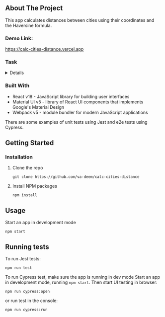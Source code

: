 ## About The Project
This app calculates distances between cities using their coordinates and the Haversine formula.

### Demo Link:
https://calc-cities-distance.vercel.app

### Task
<details>
The app should consist of two pages: the search form (home page) and the search results.

On the home page there should be a search form. The form should consist of the following fields:
1.    City of origin. Required to fill. A searchable dropdown (combobox) with a list of cities. The list of cities should be requested and searched asynchronously with the loading indication.

2.    Intermediate cities. Same as City of origin. There should be a way to add/remove multiple intermediate cities. No intermediate cities should be shown when the page is first loaded. If an intermediate city is added it has to be filled.

3.    City of destination. Required to fill. Same as City of origin.

4.    Date of the trip. Required to fill. Should be a date in the future.

5.    Number of passengers. Required to fill. Should be a number greater than 0.

The form should be validated. If some field has an invalid value the error should be shown around the problematic field and the submit button should be disabled. The submit button when clicked should navigate to the search results page.

The home page should allow deep-linking: initial values for all fields of the form can be provided in the URL. In that case the form should be pre-filled with the data from the URL parameters.

On the search results page all the fields filled on the home page should be displayed. The distance of the route (in kilometers) should be calculated and displayed: between subsequent cities of the route and the total distance. The distance calculation should be performed asynchronously with loading indication and error handling.

The search results page should take all parameters from the URL, meaning that the link to a particular search result can be shared with others.

Technical Requirements

The application should be implemented as a SPA (single page application) using React. Usage of libraries to speed up the development and app quality is very welcome, as well as usage of a design system of your choice to provide the best user experience possible in the shortest time frame. Usage of a typing system (TypeScript) is a big plus.

To implement a cities' database hardcode the list of cities and simulate the delay of requesting the cities. 
The example of the hardcoded list:
```
[
   ['Paris', 48.856614, 2.352222],
   ['Marseille', 43.296482, 5.369780],
   ...
]
```
When a user attempts to find cities using the phrase “fail” (case-insensitive) the mocked API should fail to return results to demonstrate the error handling abilities of the UI.

To implement the distance calculation use Haversine distance formula and simulate the delay of the calculation. When “Dijon” city is involved the distance calculation should fail to demonstrate the error handling abilities of the UI.
</details>

### Built With
- React v18 - JavaScript library for building user interfaces
- Material UI v5 - library of React UI components that implements Google's Material Design
- Webpack v5 - module bundler for modern JavaScript applications

There are some examples of unit tests using Jest and e2e tests using Cypress.

## Getting Started

### Installation
1. Clone the repo
   ```
   git clone https://github.com/va-deem/calc-cities-distance
   ```
2. Install NPM packages

   ```
   npm install
   ```
   
## Usage
Start an app in development mode
```
npm start
```

## Running tests
To run Jest tests:
```
npm run test
```

To run Cypress test, make sure the app is running in dev mode
Start an app in development mode, running `npm start`. Then start UI testing in browser:
```
npm run cypress:open
```
or run test in the console:
```
npm run cypress:run
```
